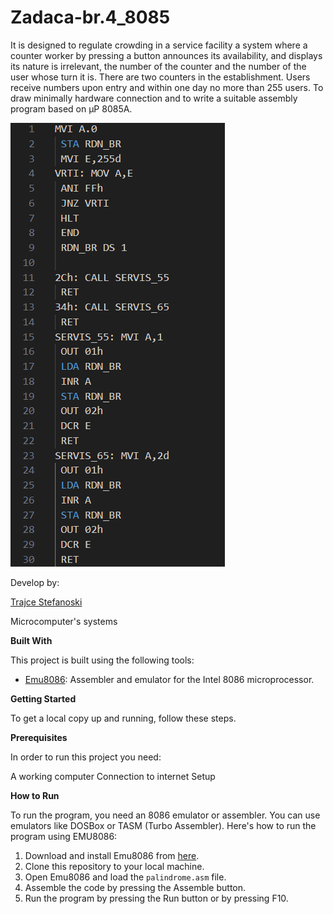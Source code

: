 # Zadaca-br.4_8085

It is designed to regulate crowding in a service facility a system where a counter worker by pressing a button announces its availability, and displays its nature is irrelevant, the number of the counter and the number of the user whose turn it is. There are two counters in the establishment. Users receive numbers upon entry and within one day no more than 255 users. To draw minimally hardware connection and to write a suitable assembly program based on µP 8085A.


![Screenshot (1)](  https://github.com/TrajceStudent/Zadaca-br.4_8085/blob/main/4.png  )


				
		
Develop by:

[Trajce Stefanoski ](https://github.com/TrajceStudent)

Microcomputer's systems

**Built With**

This project is built using the following tools:

- [Emu8086](https://emu8086-microprocessor-emulator.en.softonic.com/): Assembler and emulator for the Intel 8086 microprocessor.

**Getting Started**

To get a local copy up and running, follow these steps.

**Prerequisites**

In order to run this project you need:

A working computer
Connection to internet
Setup

**How to Run**

To run the program, you need an 8086 emulator or assembler. You can use emulators like DOSBox or TASM (Turbo Assembler). Here's how to run the program using EMU8086:

1. Download and install Emu8086 from [here](https://emu8086-microprocessor-emulator.en.softonic.com/).
2. Clone this repository to your local machine.
3. Open Emu8086 and load the `palindrome.asm` file.
4. Assemble the code by pressing the Assemble button.
5. Run the program by pressing the Run button or by pressing F10.
